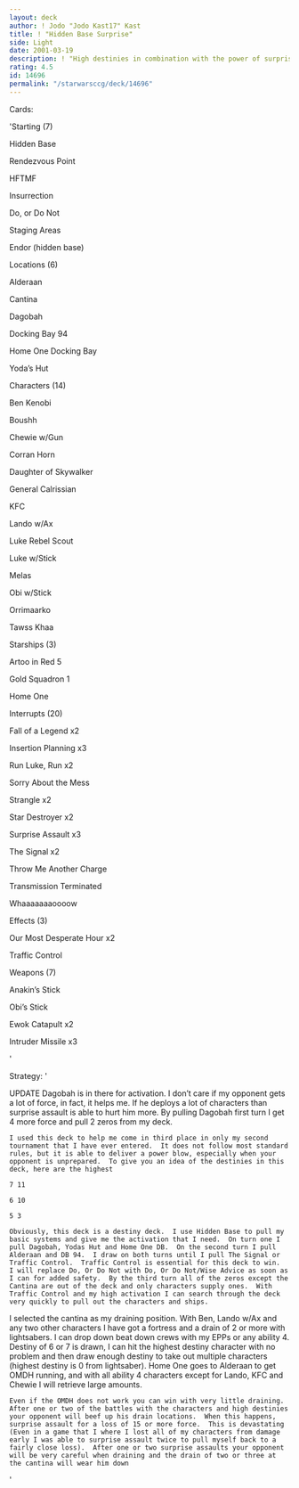 ```yaml
---
layout: deck
author: ! Jodo "Jodo Kast17" Kast
title: ! "Hidden Base Surprise"
side: Light
date: 2001-03-19
description: ! "High destinies in combination with the power of surprise assault that can destroy your opponent very quickly and turn the game in your favor."
rating: 4.5
id: 14696
permalink: "/starwarsccg/deck/14696"
---
```

Cards: 

'Starting (7)

Hidden Base

Rendezvous Point

HFTMF

Insurrection

Do, or Do Not

Staging Areas

Endor (hidden base)


Locations (6)

Alderaan

Cantina

Dagobah

Docking Bay 94

Home One Docking Bay

Yoda&#8217;s Hut


Characters (14)

Ben Kenobi

Boushh

Chewie w/Gun

Corran Horn

Daughter of Skywalker

General Calrissian

KFC

Lando w/Ax

Luke Rebel Scout

Luke w/Stick

Melas

Obi w/Stick

Orrimaarko

Tawss Khaa


Starships (3)

Artoo in Red 5

Gold Squadron 1

Home One


Interrupts (20)

Fall of a Legend x2

Insertion Planning x3

Run Luke, Run x2

Sorry About the Mess

Strangle x2

Star Destroyer x2

Surprise Assault x3

The Signal x2

Throw Me Another Charge 

Transmission Terminated

Whaaaaaaaoooow


Effects (3)

Our Most Desperate Hour x2

Traffic Control


Weapons (7)

Anakin&#8217;s Stick

Obi&#8217;s Stick

Ewok Catapult x2

Intruder Missile x3


'

Strategy: '

UPDATE Dagobah is in there for activation.  I don’t care if my opponent gets a lot of force, in fact, it helps me.  If he deploys a lot of characters than surprise assault is able to hurt him more.  By pulling Dagobah first turn I get 4 more force and pull 2 zeros from my deck.



	I used this deck to help me come in third place in only my second tournament that I have ever entered.  It does not follow most standard rules, but it is able to deliver a power blow, especially when your opponent is unprepared.  To give you an idea of the destinies in this deck, here are the highest

	7 11

	6 10

	5 3

	Obviously, this deck is a destiny deck.  I use Hidden Base to pull my basic systems and give me the activation that I need.  On turn one I pull Dagobah, Yodas Hut and Home One DB.  On the second turn I pull Alderaan and DB 94.  I draw on both turns until I pull The Signal or Traffic Control.  Traffic Control is essential for this deck to win.  I will replace Do, Or Do Not with Do, Or Do Not/Wise Advice as soon as I can for added safety.  By the third turn all of the zeros except the Cantina are out of the deck and only characters supply ones.  With Traffic Control and my high activation I can search through the deck very quickly to pull out the characters and ships.  

I selected the cantina as my draining position.  With Ben, Lando w/Ax and any two other characters I have got a fortress and a drain of 2 or more with lightsabers.  I can drop down beat down crews with my EPPs or any ability 4.  Destiny of 6 or 7 is drawn, I can hit the highest destiny character with no problem and then draw enough destiny to take out multiple characters (highest destiny is 0 from lightsaber).  Home One goes to Alderaan to get OMDH running, and with all ability 4 characters except for Lando, KFC and Chewie I will retrieve large amounts.  

	Even if the OMDH does not work you can win with very little draining.  After one or two of the battles with the characters and high destinies your opponent will beef up his drain locations.  When this happens, surprise assault for a loss of 15 or more force.  This is devastating (Even in a game that I where I lost all of my characters from damage early I was able to surprise assault twice to pull myself back to a fairly close loss).  After one or two surprise assaults your opponent will be very careful when draining and the drain of two or three at the cantina will wear him down

'
